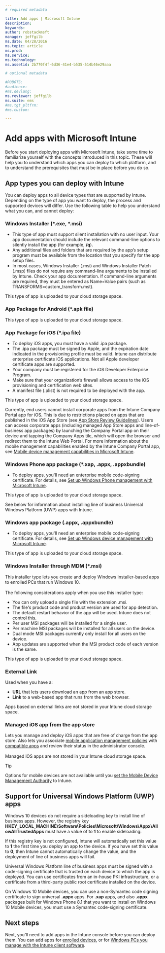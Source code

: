 ```yaml
---
# required metadata

title: Add apps | Microsoft Intune
description:
keywords:
author: robstackmsft
manager: jeffgilb
ms.date: 04/28/2016
ms.topic: article
ms.prod:
ms.service:
ms.technology:
ms.assetid: 2b770f4f-6d36-41e4-b535-514b46e29aaa

# optional metadata

#ROBOTS:
#audience:
#ms.devlang:
ms.reviewer: jeffgilb
ms.suite: ems
#ms.tgt_pltfrm:
#ms.custom:

---
```


# Add apps with Microsoft Intune
Before you start deploying apps with Microsoft Intune, take some time to familiarize yourself with the concepts introduced in this topic. These will help you to understand which apps you can deploy to which platform, and to understand the prerequisites that must be in place before you do so.

## App types you can deploy with Intune
You can deploy apps to all device types that are supported by Intune. Depending on the type of app you want to deploy, the process and supported devices will differ. Use the following table to help you understand what you can, and cannot deploy:


### **Windows Installer (&#42;.exe, &#42;.msi)**
- This type of app must support silent installation with no user input. Your app documentation should include the relevant command-line options to silently install the app (for example, **/q**).
- Any additional files and folders that are required by the app’s setup program must be available from the location that you specify for the app setup files.
- In most cases, Windows Installer (.msi) and Windows Installer Patch (.msp) files do not require any command-line arguments to be installed by Intune. Check your app documentation. If command-line arguments are required, they must be entered as Name=Value pairs (such as TRANSFORMS=custom_transform.mst).

This type of app is uploaded to your cloud storage space.
### **App Package for Android (&#42;.apk file)**
This type of app is uploaded to your cloud storage space.
### **App Package for iOS (&#42;.ipa file)**
- To deploy iOS apps, you must have a valid .ipa package.
- The .ipa package must be signed by Apple, and the expiration date indicated in the provisioning profile must be valid. Intune can distribute enterprise certificate iOS applications. Not all Apple developer certificate apps are supported.
- Your company must be registered for the iOS Developer Enterprise Program.
- Make sure that your organization’s firewall allows access to the iOS provisioning and certification web sites.
- A manifest  file (.plist) is not required to be deployed with the app.

This type of app is uploaded to your cloud storage space.

Currently, end users cannot install corporate apps from the Intune Company Portal app for iOS. This is due to restrictions placed on apps that are published in the iOS App Store (see [App Store Review Guidelines](https://developer.apple.com/app-store/review/guidelines/)). Users can access corporate apps (including managed App Store apps and line-of-business app packages) by launching the Company Portal app on their device and tapping the Company Apps tile, which will open the browser and redirect them to the Intune Web Portal. For more information about the mobile management capabilities enabled by the Intune Company Portal app, see [Mobile device management capabilities in Microsoft Intune](mobile-device-management-capabilities-in-microsoft-intune.md).
### **Windows Phone app package (&#42;.xap, .appx, .appxbundle)**
- To deploy apps, you'll need an enterprise mobile code-signing certificate. For details, see [Set up Windows Phone management with Microsoft Intune](set-up-windows-phone-management-with-microsoft-intune.md).

This type of app is uploaded to your cloud storage space.

See below for information about installing line of business Universal Windows Platform (UWP) apps with Intune.

### **Windows app package (.appx, .appxbundle)**
- To deploy apps, you'll need an enterprise mobile code-signing certificate. For details, see [Set up Windows device management with Microsoft Intune](set-up-windows-device-management-with-microsoft-intune.md).

This type of app is uploaded to your cloud storage space.
### **Windows Installer through MDM (&#42;.msi)**
This installer type lets you create and deploy Windows Installer-based apps to enrolled PCs that run Windows 10.<br /><br />The following considerations apply when you use this installer type:
- You can only upload a single file with the extension .msi.
- The file's product code and product version are used for app detection.
- The default restart behavior of the app will be used. Intune does not control this.
- Per user MSI packages will be installed for a single user.
- Per machine MSI packages will be installed for all users on the device.
- Dual mode MSI packages currently only install for all users on the device.
- App updates are supported when the MSI product code of each version is the same.

This type of app is uploaded to your cloud storage space.
### **External Link**
Used when you have a:
- **URL** that lets users download an app from an app store.
- **Link** to a web-based app that runs from the web browser.

Apps based on external links are not stored in your Intune cloud storage space.
### **Managed iOS app from the app store**
Lets you manage and deploy iOS apps that are free of charge from the app store. Also lets you associate [mobile application management policies](https://technet.microsoft.com/library/dn878026.aspx) with [compatible apps](https://technet.microsoft.com/library/dn708489.aspx) and review their status in the administrator console.<br /><br />Managed iOS apps are not stored in your Intune cloud storage space.
> [!TIP]
> Options for mobile devices are not available until you [set the Mobile Device Management Authority](https://technet.microsoft.com/library/mt346013.aspx) to Intune.

## Support for Universal Windows Platform (UWP) apps
Windows 10 devices do not require a sideloading key to install line of business apps. However, the registry key **HKEY_LOCAL_MACHINE\Software\Policies\Microsoft\Windows\Appx\AllowAllTrustedApps** must have a value of to **1** to enable sideloading.

If this registry key is not configured, Intune will automatically set this value to **1** the first time you deploy an app to the device. If you have set this value to **0**, then Intune cannot automatically change the value, and the deployment of line of business apps will fail.

Universal Windows Platform line of business apps must be signed with a code-signing certificate that is trusted on each device to which the app is deployed. You can use certificates from an in-house PKI infrastructure, or a certificate from a third-party public root certificate installed on the device.

On Windows 10 Mobile devices, you can use a non-Symantec code signing certificate to sign universal **.appx** apps. For **.xap** apps, and also **.appx** packages built for Windows Phone 8.1 that you want to install on Windows 10 Mobile devices, you must use a Symantec code-signing certificate.

## Next steps 

Next, you'll need to add apps in the Intune console before you can deploy them. You can add apps for [enrolled devices](add-apps-for-mobile-devices-in-microsoft-intune.md), or for [Windows PCs you manage with the Intune client software](add-apps-for-windows-pcs-in-microsoft-intune.md).